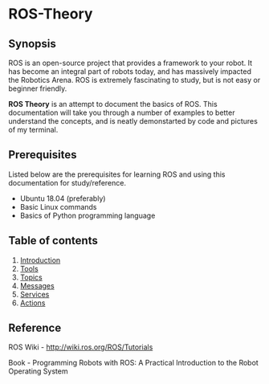 # ROS-Theory


## Synopsis

ROS is an open-source project that provides a framework to your robot. It has become an integral part of robots today, and has massively impacted the Robotics Arena. ROS is extremely fascinating to study, but is not easy or beginner friendly.

**ROS Theory** is an attempt to document the basics of ROS. This documentation will take you through a number of examples to better understand the concepts, and is neatly demonstarted by code and pictures of my terminal.


## Prerequisites

Listed below are the prerequisites for learning ROS and using this documentation for study/reference.

- Ubuntu 18.04 (preferably)
- Basic Linux commands
- Basics of Python programming language 


## Table of contents

1. [Introduction](Introduction.md)
2. [Tools](Tools.md)
3. [Topics](Topics-and-Messages.md)
4. [Messages](Topics-and-Messages.md)
5. [Services](Services.md)
6. [Actions](Actions.md)


## Reference

ROS Wiki - http://wiki.ros.org/ROS/Tutorials

Book - Programming Robots with ROS: A Practical Introduction to the Robot Operating System
